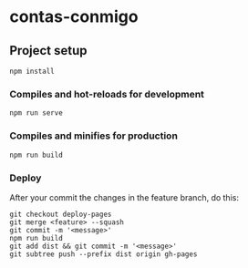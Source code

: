 # contas-conmigo

## Project setup
```
npm install
```

### Compiles and hot-reloads for development
```
npm run serve
```

### Compiles and minifies for production
```
npm run build
```

### Deploy
After your commit the changes in the feature branch, do this:

```
git checkout deploy-pages
git merge <feature> --squash
git commit -m '<message>'
npm run build
git add dist && git commit -m '<message>'
git subtree push --prefix dist origin gh-pages
```
